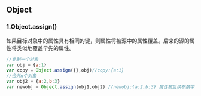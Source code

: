 ## Object

### 1.Object.assign()

如果目标对象中的属性具有相同的键，则属性将被源中的属性覆盖。后来的源的属性将类似地覆盖早先的属性。

```javascript
//复制一个对象
var obj = {a:1}
var copy = Object.assign({},obj)//copy:{a:1}
//合并n个对象
var obj2 = {a:2,b:3}
var newobj = Object.assign(obj1,obj2) //newobj:{a:2,b:3} 属性被后续参数中具有相同属性的其他对象覆盖。

```

